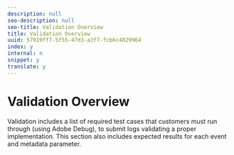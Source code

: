 ```yaml
---
description: null
seo-description: null
seo-title: Validation Overview
title: Validation Overview
uuid: 57919ff7-5f55-47d3-a3f7-fcb6c4029964
index: y
internal: n
snippet: y
translate: y
---
```


# Validation Overview

Validation includes a list of required test cases that customers must run through (using Adobe Debug), to submit logs validating a proper implementation. This section also includes expected results for each event and metadata parameter. 
